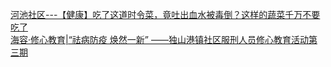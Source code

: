   
[河池社区---【健康】吃了这道时令菜，竟吐出血水被毒倒？这样的蔬菜千万不要吃了](http://www.dianyue.me/archives/490/5na3fr22l3jgrems/)  
[海容·修心教育|“祛病防疫 焕然一新” ——独山港镇社区服刑人员修心教育活动第三期](http://www.dianyue.me/archives/825/awve9jny8kkl9hy6/)